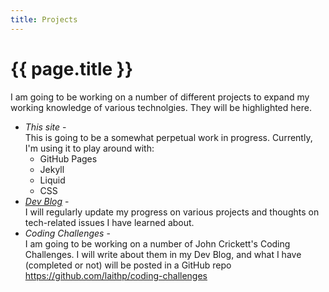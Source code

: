 ```yaml
---
title: Projects 
---
```

# {{ page.title }}

I am going to be working on a number of different projects to expand my working knowledge of various technolgies. They will be highlighted here.

<ul>
    <li><em>This site</em> - <br/>
    This is going to be a somewhat perpetual work in progress. Currently, I'm using it to play around with:
    <ul>
    <li>GitHub Pages</li>
    <li>Jekyll</li>
    <li>Liquid</li>
    <li>CSS</li>
    </ul>
    </li>
    <li><em><a href="/blog.html">Dev Blog</a></em> - <br/>
   I will regularly update my progress on various projects and thoughts on tech-related issues I have learned about.
    </li>
    <li><em>Coding Challenges</em> - <br/>
    I am going to be working on a number of John Crickett's Coding Challenges. I will write about them in my Dev Blog, and what I have (completed or not) will be posted in a GitHub repo <a href="https://github.com/laithp/coding-challenges" target="_new">https://github.com/laithp/coding-challenges</a>
    </li>
</ul>